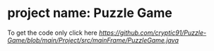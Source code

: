 # project name: **Puzzle Game**
To get the code only click here *https://github.com/cryptic91/Puzzle-Game/blob/main/Project/src/mainFrame/PuzzleGame.java*
